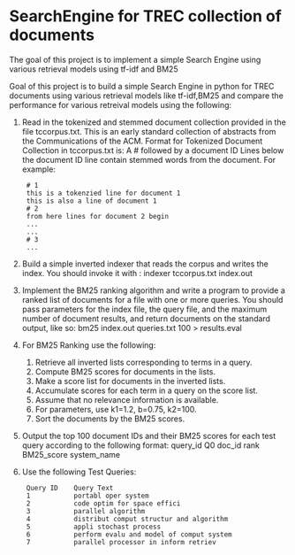 # SearchEngine for TREC collection of documents
The goal of this project is to implement a simple Search Engine using various retrieval models using tf-idf and BM25

Goal of this project is to build a simple Search Engine in python for TREC documents using various retrieval models like tf-idf,BM25 and compare the performance for various retreival models using the following:

1. Read in the tokenized and stemmed document collection provided in the file tccorpus.txt. This is an early standard collection of abstracts from the Communications of the ACM.
    Format for Tokenized Document Collection in tccorpus.txt is:
        A # followed by a document ID
        Lines below the document ID line contain stemmed words from the document.
        For example:

        # 1
        this is a tokenzied line for document 1
        this is also a line of document 1
        # 2
        from here lines for document 2 begin
        ...
        ...
        # 3
        ...

2. Build a simple inverted indexer that reads the corpus and writes the index. 
                You should invoke it with :  indexer tccorpus.txt index.out

3. Implement the BM25 ranking algorithm and write a program to provide a ranked list of documents for a file with one or more queries. You should pass parameters for the index file, the query file, and the maximum number of document results, and return documents on the standard output, 
                like so:  bm25 index.out queries.txt 100 > results.eval
  
4. For BM25 Ranking use the following:

      1. Retrieve all inverted lists corresponding to terms in a query.
      2. Compute BM25 scores for documents in the lists.
      3. Make a score list for documents in the inverted lists.
      4. Accumulate scores for each term in a query on the score list.
      5. Assume that no relevance information is available.
      6. For parameters, use k1=1.2, b=0.75, k2=100.
      7. Sort the documents by the BM25 scores.

5. Output the top 100 document IDs and their BM25 scores for each test query 
                according to the following format: query_id Q0 doc_id rank BM25_score system_name

6. Use the following Test Queries:

        Query ID	Query Text
        1	        portabl oper system
        2	        code optim for space effici
        3	        parallel algorithm
        4	        distribut comput structur and algorithm
        5	        appli stochast process
        6	        perform evalu and model of comput system
        7	        parallel processor in inform retriev
